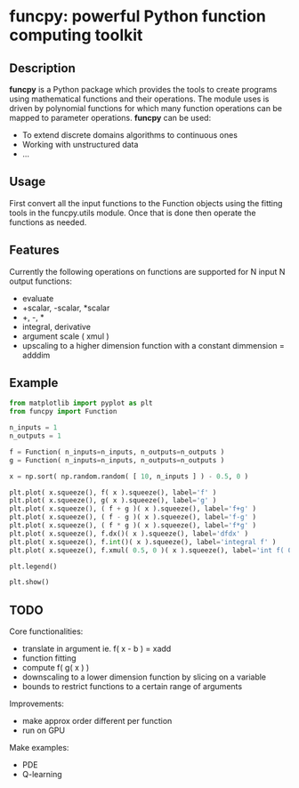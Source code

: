 # funcpy: powerful Python function computing toolkit

## Description
**funcpy** is a Python package which provides the tools to create programs using mathematical functions and their operations. The module uses is driven by polynomial functions for which many function operations can be mapped to parameter operations. 
**funcpy** can be used: 
- To extend discrete domains algorithms to continuous ones
- Working with unstructured data
- ...

## Usage
First convert all the input functions to the Function objects using the fitting tools in the funcpy.utils module. Once that is done then operate the functions as needed. 

## Features
Currently the following operations on functions are supported for N input N output functions: 
- evaluate 
- +scalar, -scalar, *scalar
- +, -, * 
- integral, derivative
- argument scale ( xmul )
- upscaling to a higher dimension function with a constant dimmension = adddim

## Example
```python
from matplotlib import pyplot as plt
from funcpy import Function

n_inputs = 1
n_outputs = 1

f = Function( n_inputs=n_inputs, n_outputs=n_outputs )
g = Function( n_inputs=n_inputs, n_outputs=n_outputs )

x = np.sort( np.random.random( [ 10, n_inputs ] ) - 0.5, 0 )

plt.plot( x.squeeze(), f( x ).squeeze(), label='f' )
plt.plot( x.squeeze(), g( x ).squeeze(), label='g' )
plt.plot( x.squeeze(), ( f + g )( x ).squeeze(), label='f+g' )
plt.plot( x.squeeze(), ( f - g )( x ).squeeze(), label='f-g' )
plt.plot( x.squeeze(), ( f * g )( x ).squeeze(), label='f*g' )
plt.plot( x.squeeze(), f.dx()( x ).squeeze(), label='dfdx' )
plt.plot( x.squeeze(), f.int()( x ).squeeze(), label='integral f' )
plt.plot( x.squeeze(), f.xmul( 0.5, 0 )( x ).squeeze(), label='int f( 0.5 * x )' )

plt.legend()

plt.show()
```

## TODO
Core functionalities:   
- translate in argument ie. f( x - b ) = xadd 
- function fitting 
- compute f( g( x ) )
- downscaling to a lower dimension function by slicing on a variable
- bounds to restrict functions to a certain range of arguments

Improvements:
- make approx order different per function
- run on GPU

Make examples:
- PDE
- Q-learning

